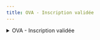 ```yaml
---
title: OVA - Inscription validée
---
```


<details>

<summary>OVA - Inscription validée</summary>

* **Déclencheur :** La DREETS valide la demande de création de compte OVA
* **Expéditeur :** nepasrepondre@vao.social.gouv.fr
* **Destinataire** : Utilisateur OVA réalisant la demande de création de compte
* **Object du mail** : Portail VAO - Inscription validée
* **Contenu du mail** :&#x20;

```
VAO - Inscription validée, prochaines étapes pour votre compte

Bonjour,

Votre inscription au sein de VAO vient d'être validée en tant qu'organisateur de séjours VAO. Voici les étapes à compléter pour pouvoir déclarer vos premiers séjours : 
- Complétez votre fiche organisme avec les informations légales et nécessaires à la déclaration de séjour
- Ensuite, vous pourrez créer les fiches des hébergements où vos vacanciers vont séjourner
- Enfin, faites vos premières déclaration de séjour. 

Si vous avez besoin d'accompagnement, vous pouvez contacter notre [équipe support]. 

[Bouton - Se connecter à VAO]

Merci,  
L’équipe [Nom de l'application]
```

<figure><img src="../assets/image (4).png" alt=""><figcaption></figcaption></figure>

</details>
